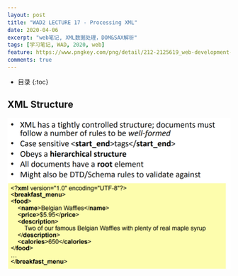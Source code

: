 ```yaml
---
layout: post
title: "WAD2 LECTURE 17 - Processing XML"
date: 2020-04-06
excerpt: "web笔记, XML数据处理，DOM&SAX解析"
tags: [学习笔记, WAD, 2020, web]
feature: https://www.pngkey.com/png/detail/212-2125619_web-development-creative-web-design-banner.png
comments: true
---
```


* 目录
{:toc}

## XML Structure

![](/static/2020-04-06-14-45-51.png)